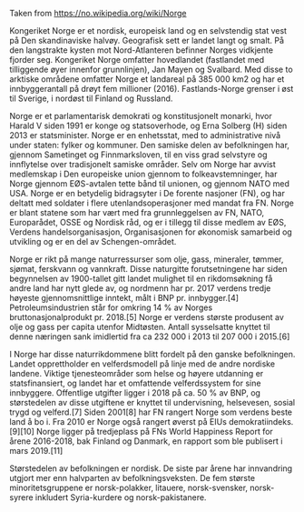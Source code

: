 Taken from https://no.wikipedia.org/wiki/Norge

Kongeriket Norge er et nordisk, europeisk land og en selvstendig stat vest på Den skandinaviske halvøy. Geografisk sett er landet langt og smalt. På den langstrakte kysten mot Nord-Atlanteren befinner Norges vidkjente fjorder seg. Kongeriket Norge omfatter hovedlandet (fastlandet med tilliggende øyer innenfor grunnlinjen), Jan Mayen og Svalbard. Med disse to arktiske områdene omfatter Norge et landareal på 385 000 km2 og har et innbyggerantall på drøyt fem millioner (2016). Fastlands-Norge grenser i øst til Sverige, i nordøst til Finland og Russland.

Norge er et parlamentarisk demokrati og konstitusjonelt monarki, hvor Harald V siden 1991 er konge og statsoverhode, og Erna Solberg (H) siden 2013 er statsminister. Norge er en enhetsstat, med to administrative nivå under staten: fylker og kommuner. Den samiske delen av befolkningen har, gjennom Sametinget og Finnmarksloven, til en viss grad selvstyre og innflytelse over tradisjonelt samiske områder. Selv om Norge har avvist medlemskap i Den europeiske union gjennom to folkeavstemninger, har Norge gjennom EØS-avtalen tette bånd til unionen, og gjennom NATO med USA. Norge er en betydelig bidragsyter i De forente nasjoner (FN), og har deltatt med soldater i flere utenlandsoperasjoner med mandat fra FN. Norge er blant statene som har vært med fra grunnleggelsen av FN, NATO, Europarådet, OSSE og Nordisk råd, og er i tillegg til disse medlem av EØS, Verdens handelsorganisasjon, Organisasjonen for økonomisk samarbeid og utvikling og er en del av Schengen-området.

Norge er rikt på mange naturressurser som olje, gass, mineraler, tømmer, sjømat, ferskvann og vannkraft. Disse naturgitte forutsetningene har siden begynnelsen av 1900-tallet gitt landet mulighet til en rikdomsøkning få andre land har nytt glede av, og nordmenn har pr. 2017 verdens tredje høyeste gjennomsnittlige inntekt, målt i BNP pr. innbygger.[4] Petroleumsindustrien står for omkring 14 % av Norges bruttonasjonalprodukt pr. 2018.[5] Norge er verdens største produsent av olje og gass per capita utenfor Midtøsten. Antall sysselsatte knyttet til denne næringen sank imidlertid fra ca 232 000 i 2013 til 207 000 i 2015.[6]

I Norge har disse naturrikdommene blitt fordelt på den ganske befolkningen. Landet opprettholder en velferdsmodell på linje med de andre nordiske landene. Viktige tjenesteområder som helse og høyere utdanning er statsfinansiert, og landet har et omfattende velferdssystem for sine innbyggere. Offentlige utgifter ligger i 2018 på ca. 50 % av BNP, og størstedelen av disse utgiftene er knyttet til undervisning, helsevesen, sosial trygd og velferd.[7] Siden 2001[8] har FN rangert Norge som verdens beste land å bo i. Fra 2010 er Norge også rangert øverst på EIUs demokratiindeks.[9][10] Norge ligger på tredjeplass på FNs World Happiness Report for årene 2016-2018, bak Finland og Danmark, en rapport som ble publisert i mars 2019.[11]

Størstedelen av befolkningen er nordisk. De siste par årene har innvandring utgjort mer enn halvparten av befolkningsveksten. De fem største minoritetsgruppene er norsk-polakker, litauere, norsk-svensker, norsk-syrere inkludert Syria-kurdere og norsk-pakistanere.
